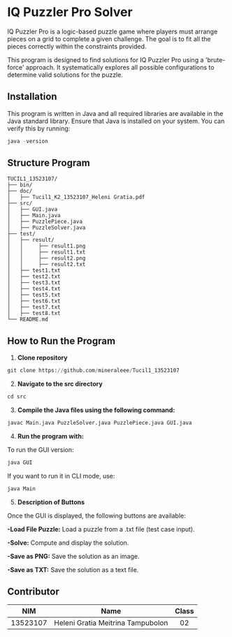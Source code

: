 # IQ Puzzler Pro Solver

IQ Puzzler Pro is a logic-based puzzle game where players must arrange pieces on a grid to complete a given challenge. The goal is to fit all the pieces correctly within the constraints provided.

This program is designed to find solutions for IQ Puzzler Pro using a 'brute-force' approach. It systematically explores all possible configurations to determine valid solutions for the puzzle.

## Installation

This program is written in Java and all required libraries are available in the Java standard library.
Ensure that Java is installed on your system. You can verify this by running:
```python
java -version
```
## Structure Program
```
TUCIL1_13523107/
├── bin/
├── doc/
│   ├── Tucil1_K2_13523107_Heleni Gratia.pdf
├── src/
│   ├── GUI.java
│   ├── Main.java   
│   ├── PuzzlePiece.java 
│   ├── PuzzleSolver.java 
├── test/
│   ├── result/
│   │     ├── result1.png
│   │     ├── result1.txt
│   │     ├── result2.png
│   │     ├── result2.txt
│   ├── test1.txt
│   ├── test2.txt
│   ├── test3.txt
│   ├── test4.txt
│   ├── test5.txt
│   ├── test6.txt
│   ├── test7.txt
│   ├── test8.txt
└── README.md         
```
## How to Run the Program
1. **Clone repository**
```python
git clone https://github.com/mineraleee/Tucil1_13523107
```
2. **Navigate to the src directory**
```python
cd src
```
3. **Compile the Java files using the following command:**
```python
javac Main.java PuzzleSolver.java PuzzlePiece.java GUI.java
```
4. **Run the program with:**

To run the GUI version:
```python
java GUI
```
If you want to run it in CLI mode, use:
```python
java Main
```
5. **Description of Buttons**

Once the GUI is displayed, the following buttons are available:

**-Load File Puzzle:** Load a puzzle from a .txt file (test case input).

**-Solve:** Compute and display the solution.

**-Save as PNG:** Save the solution as an image.

**-Save as TXT:** Save the solution as a text file.

## Contributor

| NIM      | Name  | Class |
| :---:    | :---: | :---: |
| 13523107| Heleni Gratia Meitrina Tampubolon|02|